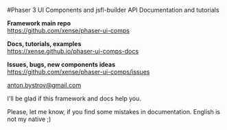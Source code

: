 #Phaser 3 UI Components and jsfl-builder API Documentation and tutorials

**Framework main repo**<br>
https://github.com/xense/phaser-ui-comps

**Docs, tutorials, examples**<br>
https://xense.github.io/phaser-ui-comps-docs

**Issues, bugs, new components ideas**<br>
https://github.com/xense/phaser-ui-comps/issues

<anton.bystrov@gmail.com>

I'll be glad if this framework and docs help you.

Please, let me know, if you find some mistakes in documentation. 
English is not my native ;)